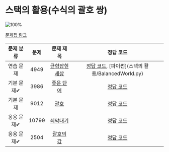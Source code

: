 # 스택의 활용(수식의 괄호 쌍)

![100%](https://progress-bar.xyz/5/?scale=5&title=progress&width=500&color=babaca&suffix=/5)

[문제집 링크](https://www.acmicpc.net/workbook/view/7312)

| 문제 분류 | 문제 | 문제 제목 | 정답 코드 |
| :--: | :--: | :--: | :--: |
| 연습 문제 | 4949 | [균형잡힌 세상](https://www.acmicpc.net/problem/4949) | [정답 코드](Using_stacks/BalancedWorld.cpp), [파이썬](스택의 활용/BalancedWorld.py) |
| 기본 문제✔ | 3986 | [좋은 단어](https://www.acmicpc.net/problem/3986) | [정답 코드](../0x08/solutions/3986.cpp) |
| 기본 문제 | 9012 | [괄호](https://www.acmicpc.net/problem/9012) | [정답 코드](../0x08/solutions/9012.cpp) |
| 응용 문제✔ | 10799 | [쇠막대기](https://www.acmicpc.net/problem/10799) | [정답 코드](../0x08/solutions/10799.cpp) |
| 응용 문제✔ | 2504 | [괄호의 값](https://www.acmicpc.net/problem/2504) | [정답 코드](../0x08/solutions/2504.cpp) |

